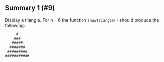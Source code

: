 ## Summary 1 (#9)

Display a triangle. For n = 6 the function `showTriangle()` should produce the
following:

```text
     #
    ###
   #####
  #######
 #########
###########
```
